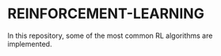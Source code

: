 # REINFORCEMENT-LEARNING
In this repository, some of the most common RL algorithms are implemented. 
